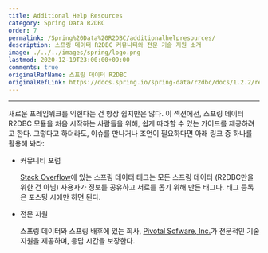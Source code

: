 ```yaml
---
title: Additional Help Resources
category: Spring Data R2DBC
order: 7
permalink: /Spring%20Data%20R2DBC/additionalhelpresources/
description: 스프링 데이터 R2DBC 커뮤니티와 전문 기술 지원 소개
image: ./../../images/spring/logo.png
lastmod: 2020-12-19T23:00:00+09:00
comments: true
originalRefName: 스프링 데이터 R2DBC
originalRefLink: https://docs.spring.io/spring-data/r2dbc/docs/1.2.2/reference/html/#get-started:help
---
```


---

새로운 프레임워크를 익힌다는 건 항상 쉽지만은 않다. 이 섹션에선, 스프링 데이터 R2DBC 모듈을 처음 시작하는 사람들을 위해, 쉽게 따라할 수 있는 가이드를 제공하려고 한다. 그렇다고 하더라도, 이슈를 만나거나 조언이 필요하다면 아래 링크 중 하나를 활용해 봐라:

- 커뮤니티 포럼

  [Stack Overflow](https://stackoverflow.com/questions/tagged/spring-data)에 있는 스프링 데이터 태그는 모든 스프링 데이터 (R2DBC만을 위한 건 아님) 사용자가 정보를 공유하고 서로를 돕기 위해 만든 태그다. 태그 등록은 포스팅 시에만 하면 된다.

- 전문 지원

  스프링 데이터와 스프링 배후에 있는 회사, [Pivotal Sofware, Inc.](https://pivotal.io/)가 전문적인 기술 지원을 제공하며, 응답 시간을 보장한다.